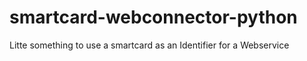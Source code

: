 smartcard-webconnector-python
=============================

Litte something to use a smartcard as an Identifier for a Webservice 
